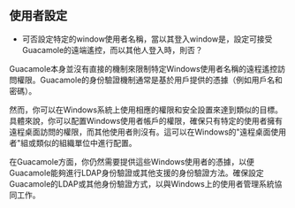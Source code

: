 
## 使用者設定

- 可否設定特定的window使用者名稱，當以其登入window是，設定可接受Guacamole的遠端遙控，而以其他人登入時，則否？

Guacamole本身並沒有直接的機制來限制特定Windows使用者名稱的遠程遙控訪問權限。Guacamole的身份驗證機制通常是基於用戶提供的憑據（例如用戶名和密碼）。

然而，你可以在Windows系統上使用相應的權限和安全設置來達到類似的目標。具體來說，你可以配置Windows使用者帳戶的權限，確保只有特定的使用者擁有遠程桌面訪問的權限，而其他使用者則沒有。這可以在Windows的"遠程桌面使用者"組或類似的組織單位中進行配置。

在Guacamole方面，你仍然需要提供這些Windows使用者的憑據，以便Guacamole能夠進行LDAP身份驗證或其他支援的身份驗證方法。確保設定Guacamole的LDAP或其他身份驗證方式，以與Windows上的使用者管理系統協同工作。